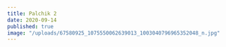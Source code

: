 ```yaml
---
title: Palchik 2
date: 2020-09-14
published: true
image: "/uploads/67580925_1075550062639013_1003040796965352048_n.jpg"
---
```


